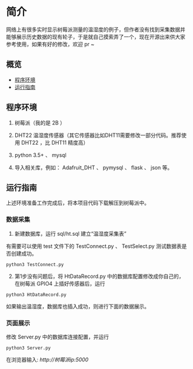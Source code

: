 # 简介
网络上有很多实时显示树莓派测量的温湿度的例子，但作者没有找到采集数据并
能够展示历史数据的现有轮子，于是就自己摸索弄了一个，现在开源出来供大家
参考使用，如果有好的修改，欢迎 pr ~
## 概览

* [程序环境](#程序环境)
* [运行指南](#运行指南)

## 程序环境

1. 树莓派（我的是 2B ）

2. DHT22 温湿度传感器（其它传感器比如DHT11需要修改一部分代码。推荐使用 DHT22 ，比 DHT11 精度高）

3. python 3.5+ 、 mysql

4. 导入相关库，例如： Adafruit_DHT 、 pymysql 、 flask 、 json 等。

## 运行指南

上述环境准备工作完成后，将本项目代码下载解压到树莓派中。

### 数据采集

1. 新建数据库，运行 sql/ht.sql 建立“温湿度采集表”

有需要可以使用 test 文件下的 TestConnect.py 、 TestSelect.py 测试数据表是否创建成功。

`python3 TestConnect.py`

2. 第1步没有问题后，将 HtDataRecord.py 中的数据库配置修改成你自己的， 在树莓派 GPIO4 上插好传感器后，运行

`python3 HtDataRecord.py`

如果输出温湿度，数据库也插入成功，则进行下面的数据展示。

### 页面展示

修改 Server.py 中的数据库连接配置，并运行

`python3 Server.py`

在浏览器输入: *http://树莓派ip:5000*